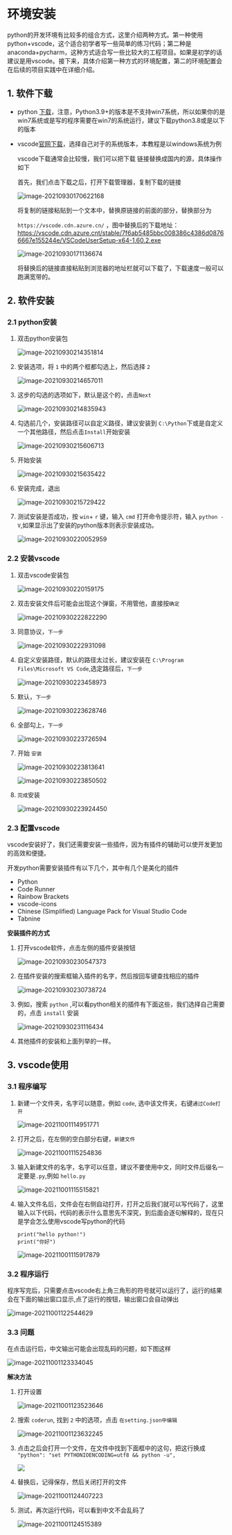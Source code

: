 # 环境安装



python的开发环境有比较多的组合方式，这里介绍两种方式。第一种使用python+vscode，这个适合初学者写一些简单的练习代码；第二种是anaconda+pycharm，这种方式适合写一些比较大的工程项目。如果是初学的话建议是用vscode。接下来，具体介绍第一种方式的环境配置，第二的环境配置会在后续的项目实践中在详细介绍。



## 1. 软件下载

* python [下载](https://www.python.org/downloads/)，注意，Python3.9+的版本是不支持win7系统，所以如果你的是win7系统或是写的程序需要在win7的系统运行，建议下载python3.8或是以下的版本

* vscode[官网下载](https://code.visualstudio.com/Download)，选择自己对于的系统版本，本教程是以windows系统为例

  vscode下载通常会比较慢，我们可以把下载 链接替换成国内的源，具体操作如下

  首先，我们点击下载之后，打开下载管理器，复制下载的链接

  ![image-20210930170622168](https://kinvy-images.oss-cn-beijing.aliyuncs.com/Images/image-20210930170622168.png)

  将复制的链接粘贴到一个文本中，替换原链接的前面的部分，替换部分为 

  `https://vscode.cdn.azure.cn/` ，图中替换后的下载地址：https://vscode.cdn.azure.cnt/stable/7f6ab5485bbc008386c4386d08766667e155244e/VSCodeUserSetup-x64-1.60.2.exe

  ![image-20210930171136674](https://kinvy-images.oss-cn-beijing.aliyuncs.com/Images/image-20210930171136674.png)

  

  将替换后的链接直接粘贴到浏览器的地址栏就可以下载了，下载速度一般可以跑满宽带的。



## 2. 软件安装



### 2.1 python安装

1. 双击python安装包

   ![image-20210930214351814](https://kinvy-images.oss-cn-beijing.aliyuncs.com/Images/image-20210930214351814.png)

2. 安装选项，将 `1` 中的两个框都勾选上，然后选择 `2` 

   ![image-20210930214657011](https://kinvy-images.oss-cn-beijing.aliyuncs.com/Images/image-20210930214657011.png)



3. 这步的勾选的选项如下，默认是这个的，点击`Next`

   ![image-20210930214835943](https://kinvy-images.oss-cn-beijing.aliyuncs.com/Images/image-20210930214835943.png)

   

4. 勾选前几个，安装路径可以自定义路径，建议安装到 `C:\Python`下或是自定义一个其他路径，然后点击`Install`开始安装

   ![image-20210930215606713](https://kinvy-images.oss-cn-beijing.aliyuncs.com/Images/image-20210930215606713.png)

5. 开始安装

   ![image-20210930215635422](https://kinvy-images.oss-cn-beijing.aliyuncs.com/Images/image-20210930215635422.png)

6. 安装完成，退出

   ![image-20210930215729422](https://kinvy-images.oss-cn-beijing.aliyuncs.com/Images/image-20210930215729422.png)

   

7. 测试安装是否成功，按 `win`+ `r` 键，输入 `cmd` 打开命令提示符，输入 `python -V`,如果显示出了安装的python版本则表示安装成功。

   ![image-20210930220052959](https://kinvy-images.oss-cn-beijing.aliyuncs.com/Images/image-20210930220052959.png)

   

### 2.2 安装vscode

1. 双击vscode安装包

   ![image-20210930220159175](https://kinvy-images.oss-cn-beijing.aliyuncs.com/Images/image-20210930220159175.png)



2. 双击安装文件后可能会出现这个弹窗，不用管他，直接按`确定`

   ![image-20210930222822290](https://kinvy-images.oss-cn-beijing.aliyuncs.com/Images/image-20210930222822290.png)

   

3. 同意协议，`下一步`

   ![image-20210930222931098](https://kinvy-images.oss-cn-beijing.aliyuncs.com/Images/image-20210930222931098.png)



4. 自定义安装路径，默认的路径太过长，建议安装在 `C:\Program Files\Microsoft VS Code`,选定路径后，`下一步`

   ![image-20210930223458973](https://kinvy-images.oss-cn-beijing.aliyuncs.com/Images/image-20210930223458973.png)



5. 默认，`下一步`

   ![image-20210930223628746](https://kinvy-images.oss-cn-beijing.aliyuncs.com/Images/image-20210930223628746.png)

6. 全部勾上，`下一步`

   ![image-20210930223726594](https://kinvy-images.oss-cn-beijing.aliyuncs.com/Images/image-20210930223726594.png)



7. 开始 `安装`

   ![image-20210930223813641](https://kinvy-images.oss-cn-beijing.aliyuncs.com/Images/image-20210930223813641.png)

   ![image-20210930223850502](https://kinvy-images.oss-cn-beijing.aliyuncs.com/Images/image-20210930223850502.png)

8. `完成`安装

   ![image-20210930223924450](https://kinvy-images.oss-cn-beijing.aliyuncs.com/Images/image-20210930223924450.png)





### 2.3 配置vscode

vscode安装好了，我们还需要安装一些插件，因为有插件的辅助可以使开发更加的高效和便捷。

开发python需要安装插件有以下几个，其中有几个是美化的插件

* Python
* Code Runner
* Rainbow Brackets
* vscode-icons
* Chinese (Simplified) Language Pack for Visual Studio Code
* Tabnine

 **安装插件的方式**

1. 打开vscode软件，点击左侧的插件安装按钮

   ![image-20210930230547373](https://kinvy-images.oss-cn-beijing.aliyuncs.com/Images/image-20210930230547373.png)



2. 在插件安装的搜索框输入插件的名字，然后按回车键查找相应的插件

   ![image-20210930230738724](https://kinvy-images.oss-cn-beijing.aliyuncs.com/Images/image-20210930230738724.png)



3. 例如，搜索 `python` ,可以看python相关的插件有下面这些，我们选择自己需要的，点击 `install` 安装

   ![image-20210930231116434](https://kinvy-images.oss-cn-beijing.aliyuncs.com/Images/image-20210930231116434.png)



4. 其他插件的安装和上面列举的一样。



## 3. vscode使用

### 3.1 程序编写

1. 新建一个文件夹，名字可以随意，例如 `code`, 选中该文件夹，右键`通过Code打开`

   ![image-20211001114951771](https://kinvy-images.oss-cn-beijing.aliyuncs.com/Images/image-20211001114951771.png)



2. 打开之后，在左侧的空白部分右键，`新建文件`

   ![image-20211001115254836](https://kinvy-images.oss-cn-beijing.aliyuncs.com/Images/image-20211001115254836.png)

3. 输入新建文件的名字，名字可以任意，建议不要使用中文，同时文件后缀名一定要是`.py`,例如 `hello.py`

   ![image-20211001115515821](https://kinvy-images.oss-cn-beijing.aliyuncs.com/Images/image-20211001115515821.png)



4. 输入文件名后，文件会在右侧自动打开，打开之后我们就可以写代码了，这里输入以下代码，代码的表示什么意思先不深究，到后面会逐句解释的，现在只是学会怎么使用vscode写python的代码

   ```shell
   print("hello python!")
   print("你好")
   ```

   ![image-20211001115917879](https://kinvy-images.oss-cn-beijing.aliyuncs.com/Images/image-20211001115917879.png)



### 3.2 程序运行

程序写完后，只需要点击vscode右上角三角形的符号就可以运行了，运行的结果会在下面的输出窗口显示,点了运行的按钮，输出窗口会自动弹出

![image-20211001122544629](https://kinvy-images.oss-cn-beijing.aliyuncs.com/Images/image-20211001122544629.png)





### 3.3 问题

在点击运行后，中文输出可能会出现乱码的问题，如下图这样

![image-20211001123334045](https://kinvy-images.oss-cn-beijing.aliyuncs.com/Images/image-20211001123334045.png)



**解决方法**

1. 打开设置

   ![image-20211001123523646](https://kinvy-images.oss-cn-beijing.aliyuncs.com/Images/image-20211001123523646.png)

   

2. 搜索 `coderun`, 找到 `2` 中的选项，点击 `在setting.json中编辑`

   ![image-20211001123632245](https://kinvy-images.oss-cn-beijing.aliyuncs.com/Images/image-20211001123632245.png)



3. 点击之后会打开一个文件，在文件中找到下面框中的这句，把这行换成 `"python": "set PYTHONIOENCODING=utf8 && python -u",`

   ![](https://kinvy-images.oss-cn-beijing.aliyuncs.com/Images/image-20211001124000080.png)



4. 替换后，记得保存，然后关闭打开的文件

   ![image-20211001124407223](https://kinvy-images.oss-cn-beijing.aliyuncs.com/Images/image-20211001124407223.png)





5. 测试，再次运行代码，可以看到中文不会乱码了

   ![image-20211001124515389](https://kinvy-images.oss-cn-beijing.aliyuncs.com/Images/image-20211001124515389.png)







